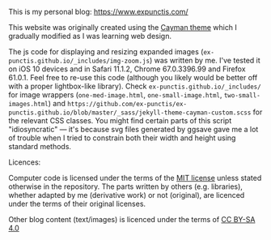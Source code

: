 This is my personal blog: https://www.expunctis.com/

This website was originally created using the [Cayman theme](https://github.com/pages-themes/cayman) which I gradually modified as I was learning web design.

The js code for displaying and resizing expanded images (`ex-punctis.github.io/_includes/img-zoom.js`) was written by me. I've tested it on iOS 10 devices and in Safari 11.1.2, Chrome 67.0.3396.99 and Firefox 61.0.1. Feel free to re-use this code (although you likely would be better off with a proper lightbox-like library). Check `ex-punctis.github.io/_includes/` for image wrappers (`one-med-image.html`, `one-small-image.html`, `two-small-images.html`) and `https://github.com/ex-punctis/ex-punctis.github.io/blob/master/_sass/jekyll-theme-cayman-custom.scss` for the relevant CSS classes. You might find certain parts of this script "idiosyncratic" — it's because svg files generated by ggsave gave me a lot of trouble when I tried to constrain both their width and height using standard methods.

Licences:

Computer code is licensed under the terms of the [MIT license](https://opensource.org/licenses/MIT) unless stated otherwise in the repository. The parts written by others (e.g. libraries), whether adapted by me (derivative work) or not (original), are licenced under the terms of their original licenses. 

Other blog content (text/images) is licenced under the terms of [CC BY-SA 4.0](https://creativecommons.org/licenses/by-sa/4.0/)